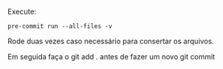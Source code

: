 Execute:

```
pre-commit run --all-files -v
```

Rode duas vezes caso necessário para consertar os arquivos.

Em seguida faça o git add . antes de fazer um novo git commit
